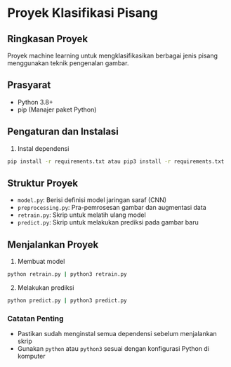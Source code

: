 # Proyek Klasifikasi Pisang

## Ringkasan Proyek
Proyek machine learning untuk mengklasifikasikan berbagai jenis pisang menggunakan teknik pengenalan gambar.

## Prasyarat
- Python 3.8+
- pip (Manajer paket Python)

## Pengaturan dan Instalasi

1. Instal dependensi
```bash
pip install -r requirements.txt atau pip3 install -r requirements.txt
```

## Struktur Proyek
- `model.py`: Berisi definisi model jaringan saraf (CNN)
- `preprocessing.py`: Pra-pemrosesan gambar dan augmentasi data
- `retrain.py`: Skrip untuk melatih ulang model
- `predict.py`: Skrip untuk melakukan prediksi pada gambar baru

## Menjalankan Proyek
1. Membuat model
```bash
python retrain.py | python3 retrain.py 
```

2. Melakukan prediksi
```bash
python predict.py | python3 predict.py
```

### Catatan Penting
- Pastikan sudah menginstal semua dependensi sebelum menjalankan skrip
- Gunakan `python` atau `python3` sesuai dengan konfigurasi Python di komputer 